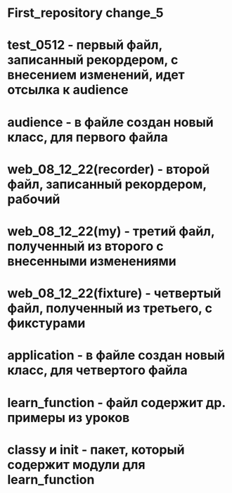 # First_repository change_5
# test_0512 - первый файл, записанный рекордером, с внесением изменений, идет отсылка к audience
# audience - в файле создан новый класс, для первого файла
# web_08_12_22(recorder) - второй файл, записанный рекордером, рабочий
# web_08_12_22(my) - третий файл, полученный из второго с внесенными изменениями
# web_08_12_22(fixture) - четвертый файл, полученный из третьего, с фикстурами
# application - в файле создан новый класс, для четвертого файла
# learn_function - файл содержит др. примеры из уроков
# classy и init - пакет, который содержит модули для learn_function

